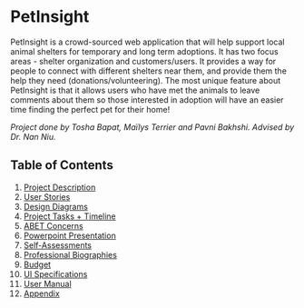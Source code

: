 # PetInsight

PetInsight is a crowd-sourced web application that will help support local animal shelters for temporary and long term adoptions. It has two focus areas - shelter organization and customers/users. It provides a way for people to connect with different shelters near them, and provide them the help they need (donations/volunteering). The most unique feature about PetInsight is that it allows users who have met the animals to leave comments about them so those interested in adoption will have an easier time finding the perfect pet for their home!

<em>Project done by Tosha Bapat, Maïlys Terrier and Pavni Bakhshi.
Advised by Dr. Nan Niu.</em>

## Table of Contents
1. [Project Description][2]
2. [User Stories][3]
3. [Design Diagrams][11]
4. [Project Tasks + Timeline][4]
5. [ABET Concerns][5]
6. [Powerpoint Presentation][6]
7. [Self-Assessments][7]
8. [Professional Biographies][8]
9. [Budget][9]
10. [UI Specifications][12]
11. [User Manual][10]
12. [Appendix][11]

[2]: https://github.com/mterrier23/PetInsights/blob/master/Project%20Report/PetInsight%20Project%20Proposal.docx
[3]: https://github.com/mterrier23/PetInsights/blob/master/Project%20Report/UserStories.md
[11]: https://github.com/mterrier23/PetInsights/tree/master/Project%20Report/DesignDiagrams
[4]: https://github.com/mterrier23/PetInsights/tree/master/Project%20Report/Milestones%2C%20Timeline%2C%20Effort%20Matrix
[5]: https://github.com/mterrier23/PetInsights/blob/master/Project%20Report/Project%20Constraints.md
[6]: https://docs.google.com/presentation/d/1Gy6DCWhOjE2iJGElW2_49zUsKKXQ_7DmXo7aEqvGyrA/edit?usp=sharing
[7]: https://github.com/mterrier23/PetInsights/tree/master/Project%20Report/Self%20Assessments
[8]: https://github.com/mterrier23/PetInsights/tree/master/Project%20Report/Biographies
[9]: https://github.com/mterrier23/PetInsights/blob/master/Project%20Report/Expense%20Report.md
[12]: https://github.com/mterrier23/PetInsights/blob/master/Project%20Report/UI%20Specifications.pdf
[10]: https://github.com/mterrier23/PetInsights/blob/master/Project%20Report/User%20Docs%20-%20Asgn%232.pdf
[11]: https://github.com/mterrier23/PetInsights/tree/master/Project%20Report/Appendix

